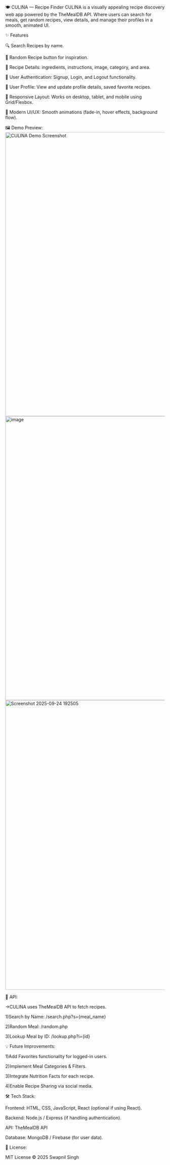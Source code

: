 🍽️ CULINA — Recipe Finder
CULINA is a visually appealing recipe discovery web app powered by the TheMealDB API.
Where users can search for meals, get random recipes, view details, and manage their profiles in a smooth, animated UI.

✨ Features

🔍 Search Recipes by name.

🎲 Random Recipe button for inspiration.

📖 Recipe Details: ingredients, instructions, image, category, and area.

👤 User Authentication: Signup, Login, and Logout functionality.

📝 User Profile: View and update profile details, saved favorite recipes.

📱 Responsive Layout: Works on desktop, tablet, and mobile using Grid/Flexbox.

🎨 Modern UI/UX: Smooth animations (fade-in, hover effects, background flow).

🖼️ Demo Preview:
<img width="1919" height="893" alt="CULINA Demo Screenshot" src="https://github.com/user-attachments/assets/efb1c6fd-e78f-4d0c-8580-a0a936ebeb66" />
<img width="1913" height="893" alt="image" src="https://github.com/user-attachments/assets/486f314b-83ab-4c06-bbdd-050b0da4c3b5" />
<img width="1906" height="911" alt="Screenshot 2025-09-24 192505" src="https://github.com/user-attachments/assets/9e26d71b-64e6-4936-9101-b36e73b35c36" />



🔗 API:

->CULINA uses TheMealDB API to fetch recipes.

1)Search by Name: /search.php?s={meal_name}

2)Random Meal: /random.php

3)Lookup Meal by ID: /lookup.php?i={id}

💡 Future Improvements:

1)Add Favorites functionality for logged-in users.

2)Implement Meal Categories & Filters.

3)Integrate Nutrition Facts for each recipe.

4)Enable Recipe Sharing via social media.

🛠️ Tech Stack:

Frontend: HTML, CSS, JavaScript, React (optional if using React).

Backend: Node.js / Express (if handling authentication).

API: TheMealDB API

Database: MongoDB / Firebase (for user data).

📄 License:

MIT License © 2025 Swapnil Singh




